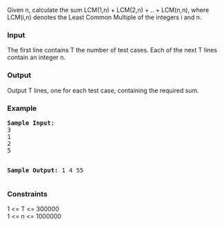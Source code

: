 <p>
Given n, calculate the sum LCM(1,n) + LCM(2,n) + .. + LCM(n,n), where LCM(i,n) denotes the Least Common Multiple of the integers i and n.
</p>

<h3>Input</h3>
<p>
The first line contains T the number of test cases. 
Each of the next T lines contain an integer n.
</p>

<h3>Output</h3>
<p>
Output T lines, one for each test case, containing the required sum.
</p>

<h3>Example</h3>
<pre><strong>Sample Input:</strong>
3
1
2
5

<strong>Sample Output:</strong>
1
4
55</pre>

<h3>Constraints</h3>
<p>
1 &lt;= T &lt;= 300000<br>
1 &lt;= n &lt;= 1000000
</p>